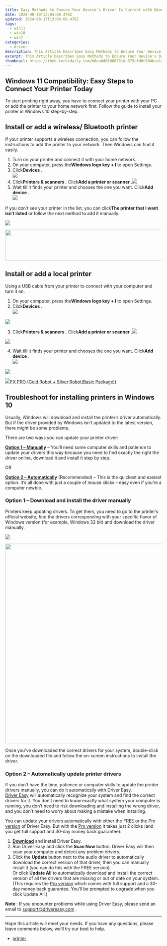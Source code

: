 ```yaml
---
title: Easy Methods to Ensure Your Device's Driver Is Current with Windows 11
date: 2024-08-16T13:04:08.476Z
updated: 2024-08-17T13:04:08.476Z
tags:
  - win11
  - win10
  - win7
categories:
  - driver
description: This Article Describes Easy Methods to Ensure Your Device's Driver Is Current with Windows 11
excerpt: This Article Describes Easy Methods to Ensure Your Device's Driver Is Current with Windows 11
thumbnail: https://thmb.techidaily.com/b0ea6d61080761dc873cfd8c694bea1246e45e087ea28aa28a47640ed6e89f83.jpg
---
```


## Windows 11 Compatibility: Easy Steps to Connect Your Printer Today

To start printing right away, you have to connect your printer with your PC or add the printer to your home network first. Follow the guide to install your printer in Windows 10 step-by-step.

## Install or add a wireless/ Bluetooth printer

 If your printer supports a wireless connection, you can follow the instructions to add the printer to your network. Then Windows can find it easily.

1. Turn on your printer and connect it with your home network.
2. On your computer, press the**Windows logo key + I** to open Settings.
3. Click**Devices** .  
![](https://images.drivereasy.com/wp-content/uploads/2019/07/1-8.jpg)
4. Click**Printers & scanners** . Click**Add a printer or scanner** .![](https://images.drivereasy.com/wp-content/uploads/2019/07/2-6.jpg)
5. Wait till it finds your printer and chooses the one you want. Click**Add device** .  
![](https://images.drivereasy.com/wp-content/uploads/2019/07/3-5.jpg)

 If you don’t see your printer in the list, you can click**The printer that I want isn’t listed** or follow the next method to add it manually.

![](https://images.drivereasy.com/wp-content/uploads/2019/07/4-5.jpg)

<!-- affiliate ads begin -->
<a href="https://imp.i110150.net/c/5597632/924299/11305" target="_top" id="924299"><img src="//a.impactradius-go.com/display-ad/11305-924299" border="0" alt="" width="520" height="100"/></a>
<!-- affiliate ads end -->
## Install or add a local printer

 Using a USB cable from your printer to connect with your computer and turn it on.

1. On your computer, press the**Windows logo key + I** to open Settings.
2. Click**Devices** .  
![](https://images.drivereasy.com/wp-content/uploads/2019/07/1-8.jpg)
<!-- affiliate ads begin -->
<a href="https://store.movavi.com/affiliate.php?ACCOUNT=MOVAVI&AFFILIATE=108875&PATH=https%3A%2F%2Fwww.movavi.com%3FAFFILIATE%3D108875%26RESOURCE%3DMovavi%2BScreen%2BRecorder%2Bbox"><img src="https://mcusercontent.com/0885a03ded3d480dca9287f12/images/f026b149-fc7c-fd54-5f3e-1460bbb19b6b.jpg" border="0"></a>
<!-- affiliate ads end -->
3. Click**Printers & scanners** . Click**Add a printer or scanner** .![](https://images.drivereasy.com/wp-content/uploads/2019/07/2-6.jpg)
<!-- affiliate ads begin -->
<a href="https://secure.2checkout.com/order/checkout.php?PRODS=4620778&QTY=1&AFFILIATE=108875&CART=1"><img src="https://secure.avangate.com/images/merchant/07dd4d5a72f5740ef0f035f201951476/300__250banner.jpg" border="0"></a>
<!-- affiliate ads end -->
4. Wait till it finds your printer and chooses the one you want. Click**Add device** .  
![](https://images.drivereasy.com/wp-content/uploads/2019/07/3-5.jpg)
<!-- affiliate ads begin -->
<a href="https://store.movavi.com/affiliate.php?ACCOUNT=MOVAVI&AFFILIATE=108875&PATH=https%3A%2F%2Fwww.movavi.com%3FAFFILIATE%3D108875%26RESOURCE%3DBanner%2B728x90"><img src="https://mcusercontent.com/0885a03ded3d480dca9287f12/images/2e76fe6a-3010-1b37-7846-f34ff9c6b4ca.png" border="0"></a>
<!-- affiliate ads end -->

<!-- affiliate ads begin -->
<a href="https://secure.2checkout.com/order/checkout.php?PRODS=40085955&QTY=1&AFFILIATE=108875&CART=1"><img src="https://secure.avangate.com/images/merchant/f702defbc67edb455949f46babab0c18/products/2_logo9.png" border="0">FX PRO (Gold Robot + Silver Robot(Basic Package))</a>
<!-- affiliate ads end -->
## Troubleshoot for installing printers in Windows 10

 Usually, Windows will download and install the printer’s driver automatically. But if the driver provided by Windows isn’t updated to the latest version, there might be some problems.

There are two ways you can update your printer driver:

**[Option 1 – Manually](https://tools.techidaily.com/drivereasy/download/)**  – You’ll need some computer skills and patience to update your drivers this way because you need to find exactly the right the driver online, download it and install it step by step.

OR

**[Option 2 – Automatically](https://tools.techidaily.com/drivereasy/download/)**  (Recommended) – This is the quickest and easiest option. It’s all done with just a couple of mouse clicks – easy even if you’re a computer newbie.

### Option 1 – Download and install the driver manually

 Printers keep updating drivers. To get them, you need to go to the[](https://support.hp.com/us-en/drivers/selfservice/hp-envy-5000-all-in-one-printer-series/14095644/model/14095768) printer’s official website, find the drivers corresponding with your specific flavor of Windows version (for example, Windows 32 bit) and download the driver manually.

![](https://images.drivereasy.com/wp-content/uploads/2019/07/hp-1024x725.jpg)
<!-- affiliate ads begin -->
<a href="https://ephamedtechinc.pxf.io/c/5597632/2097467/26400?prodsku=B700" target="_top" id="2097467"><img src="//a.impactradius-go.com/display-ad/26400-2097467" border="0" alt="" width="640" height="640"/></a><img height="0" width="0" src="https://imp.pxf.io/i/5597632/2097467/26400" style="position:absolute;visibility:hidden;" border="0" />
<!-- affiliate ads end -->

 Once you’ve downloaded the correct drivers for your system, double-click on the downloaded file and follow the on-screen instructions to install the driver.

### Option 2 – Automatically update printer drivers

 If you don’t have the time, patience or computer skills to update the printer drivers manually, you can do it automatically with Driver Easy.  
[Driver Easy](https://tools.techidaily.com/drivereasy/download/) will automatically recognize your system and find the correct drivers for it. You don’t need to know exactly what system your computer is running, you don’t need to risk downloading and installing the wrong driver, and you don’t need to worry about making a mistake when installing.

 You can update your drivers automatically with either the FREE or the [Pro version](https://tools.techidaily.com/drivereasy/download/) of Driver Easy. But with the [Pro version](https://tools.techidaily.com/drivereasy/download/) it takes just 2 clicks (and you get full support and 30-day money back guarantee):

1. **[Download](https://tools.techidaily.com/drivereasy/download/)**  and install Driver Easy.
2. Run Driver Easy and click the **Scan Now** button. Driver Easy will then scan your computer and detect any problem drivers.
3. Click the **Update** button next to the audio driver to automatically download the correct version of that driver, then you can manually install it (you can do this with the FREE version).  
 Or click **Update All** to automatically download and install the correct version of all the drivers that are missing or out of date on your system. (This requires the [Pro version](https://tools.techidaily.com/drivereasy/download/) which comes with full support and a 30-day money back guarantee. You’ll be prompted to upgrade when you click Update All.)

**Note** : If you encounter problems while using Driver Easy, please send an email to [support@drivereasy.com](https://tools.techidaily.com/drivereasy/download/) .

---

 Hope this article will meet your needs. If you have any questions, please leave comments below, we’ll try our best to help.

* [printer](https://tools.techidaily.com/drivereasy/download/)

<ins class="adsbygoogle"
     style="display:block"
     data-ad-format="autorelaxed"
     data-ad-client="ca-pub-7571918770474297"
     data-ad-slot="1223367746"></ins>



<ins class="adsbygoogle"
     style="display:block"
     data-ad-client="ca-pub-7571918770474297"
     data-ad-slot="8358498916"
     data-ad-format="auto"
     data-full-width-responsive="true"></ins>


